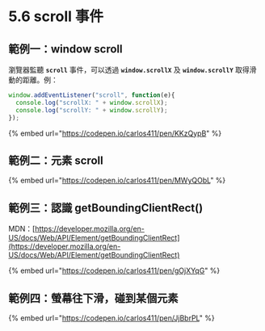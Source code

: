 # 5.6 scroll 事件

## 範例一：window scroll

瀏覽器監聽 **`scroll`** 事件，可以透過 **`window.scrollX`** 及 **`window.scrollY`** 取得滑動的距離。例：

```javascript
window.addEventListener("scroll", function(e){
  console.log("scrollX: " + window.scrollX);
  console.log("scrollY: " + window.scrollY);
});
```

{% embed url="https://codepen.io/carlos411/pen/KKzQypB" %}



## 範例二：元素 scroll

{% embed url="https://codepen.io/carlos411/pen/MWyQObL" %}



## 範例三：認識 getBoundingClientRect()

MDN：[https://developer.mozilla.org/en-US/docs/Web/API/Element/getBoundingClientRect](https://developer.mozilla.org/en-US/docs/Web/API/Element/getBoundingClientRect)

{% embed url="https://codepen.io/carlos411/pen/gOjXYqG" %}



## 範例四：螢幕往下滑，碰到某個元素

{% embed url="https://codepen.io/carlos411/pen/JjBbrPL" %}



